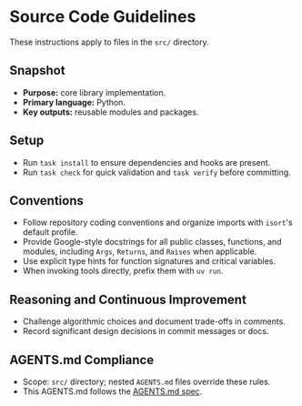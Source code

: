 # Source Code Guidelines

These instructions apply to files in the `src/` directory.

## Snapshot
- **Purpose:** core library implementation.
- **Primary language:** Python.
- **Key outputs:** reusable modules and packages.

## Setup
- Run `task install` to ensure dependencies and hooks are present.
- Run `task check` for quick validation and `task verify` before committing.

## Conventions
- Follow repository coding conventions and organize imports with `isort`'s
  default profile.
- Provide Google-style docstrings for all public classes, functions, and
  modules, including `Args`, `Returns`, and `Raises` when applicable.
- Use explicit type hints for function signatures and critical variables.
- When invoking tools directly, prefix them with `uv run`.

## Reasoning and Continuous Improvement
- Challenge algorithmic choices and document trade-offs in comments.
- Record significant design decisions in commit messages or docs.

## AGENTS.md Compliance
- Scope: `src/` directory; nested `AGENTS.md` files override these rules.
- This AGENTS.md follows the [AGENTS.md spec](https://gist.github.com).

